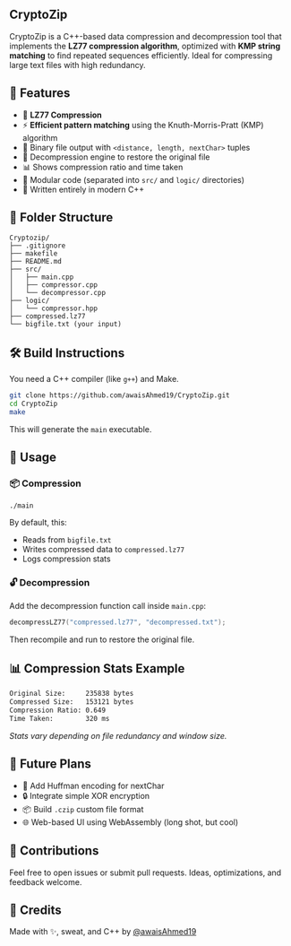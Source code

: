 ## CryptoZip

CryptoZip is a C++-based data compression and decompression tool that implements the **LZ77 compression algorithm**, optimized with **KMP string matching** to find repeated sequences efficiently. Ideal for compressing large text files with high redundancy.

## 🔧 Features

- 🔁 **LZ77 Compression**
- ⚡ **Efficient pattern matching** using the Knuth-Morris-Pratt (KMP) algorithm
- 💾 Binary file output with `<distance, length, nextChar>` tuples
- 🔄 Decompression engine to restore the original file
- 📊 Shows compression ratio and time taken
- 🧠 Modular code (separated into `src/` and `logic/` directories)
- 🚀 Written entirely in modern C++

## 📁 Folder Structure

```
Cryptozip/
├── .gitignore
├── makefile
├── README.md
├── src/
│   ├── main.cpp
│   ├── compressor.cpp
│   └── decompressor.cpp
├── logic/
│   └── compressor.hpp
├── compressed.lz77
└── bigfile.txt (your input)
```

## 🛠️ Build Instructions

You need a C++ compiler (like `g++`) and Make.

```bash
git clone https://github.com/awaisAhmed19/CryptoZip.git
cd CryptoZip
make
````

This will generate the `main` executable.

## 🚀 Usage

### 📦 Compression

```bash
./main
```

By default, this:

* Reads from `bigfile.txt`
* Writes compressed data to `compressed.lz77`
* Logs compression stats

### 🔓 Decompression

Add the decompression function call inside `main.cpp`:

```cpp
decompressLZ77("compressed.lz77", "decompressed.txt");
```

Then recompile and run to restore the original file.

## 📊 Compression Stats Example

```bash
Original Size:     235838 bytes
Compressed Size:   153121 bytes
Compression Ratio: 0.649
Time Taken:        320 ms
```

*Stats vary depending on file redundancy and window size.*

## 🔮 Future Plans

* 🧩 Add Huffman encoding for nextChar
* 🔒 Integrate simple XOR encryption
* 📦 Build `.czip` custom file format
* 🌐 Web-based UI using WebAssembly (long shot, but cool)

## 🤝 Contributions

Feel free to open issues or submit pull requests. Ideas, optimizations, and feedback welcome.

## 🧠 Credits

Made with ✨, sweat, and C++ by [@awaisAhmed19](https://github.com/awaisAhmed19)


```
